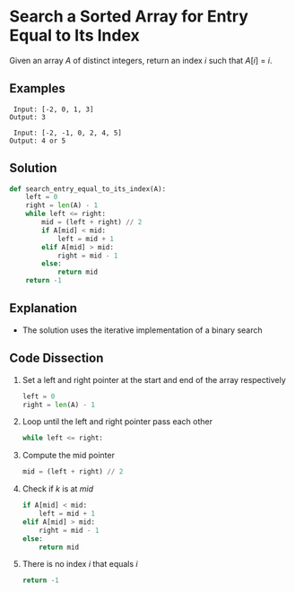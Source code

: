 # Search a Sorted Array for Entry Equal to Its Index
Given an array _A_ of distinct integers, return an index _i_ such that _A_[_i_] = _i_.

## Examples
```
 Input: [-2, 0, 1, 3]
Output: 3

 Input: [-2, -1, 0, 2, 4, 5]
Output: 4 or 5
```

## Solution
```python
def search_entry_equal_to_its_index(A):
    left = 0
    right = len(A) - 1
    while left <= right:
        mid = (left + right) // 2
        if A[mid] < mid:
            left = mid + 1
        elif A[mid] > mid:
            right = mid - 1
        else:
            return mid
    return -1
```

## Explanation
* The solution uses the iterative implementation of a binary search

## Code Dissection
1. Set a left and right pointer at the start and end of the array respectively
    ```python
    left = 0
    right = len(A) - 1
    ```
2. Loop until the left and right pointer pass each other
    ```python
    while left <= right:
    ```
3. Compute the mid pointer
    ```python
    mid = (left + right) // 2
    ```
4. Check if _k_ is at _mid_
    ```python
    if A[mid] < mid:
        left = mid + 1
    elif A[mid] > mid:
        right = mid - 1
    else:
        return mid
    ```
5. There is no index _i_ that equals _i_
    ```python
    return -1
    ```